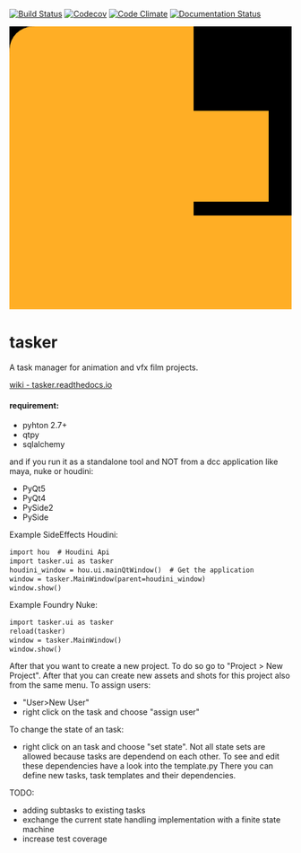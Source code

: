 [![Build Status](https://travis-ci.org/DominikPott/tasker.svg?branch=master)](https://travis-ci.org/DominikPott/tasker)
[![Codecov](https://codecov.io/github/DominikPott/tasker/coverage.svg?branch=master)](https://codecov.io/github/DominikPott/tasker?branch=master)
[![Code Climate](https://codeclimate.com/github/DominikPott/tasker/badges/gpa.svg)](https://codeclimate.com/github/DominikPott/tasker)
[![Documentation Status](https://readthedocs.org/projects/tasker/badge/?version=latest)](http://tasker.readthedocs.io/en/latest/?badge=latest)

![tasker](https://github.com/DominikPott/tasker/blob/master/tasker/icons/tasker.png)

# tasker
A task manager for animation and vfx film projects.

[wiki - tasker.readthedocs.io](http://tasker.readthedocs.io/en/latest)




#### requirement:
- pyhton 2.7+
- qtpy
- sqlalchemy


and if you run it as a standalone tool and NOT from a dcc application like maya, nuke or houdini:
- PyQt5
- PyQt4
- PySide2
- PySide


Example SideEffects Houdini:

    import hou  # Houdini Api
    import tasker.ui as tasker
    houdini_window = hou.ui.mainQtWindow()  # Get the application
    window = tasker.MainWindow(parent=houdini_window)
    window.show()

Example Foundry Nuke:

    import tasker.ui as tasker
    reload(tasker)
    window = tasker.MainWindow()
    window.show()



After that you want to create a new project. To do so go to "Project > New Project".
After that you can create new assets and shots for this project also from the same menu.
To assign users:
- "User>New User"
- right click on the task and choose "assign user"

To change the state of an task:
- right click on an task and choose "set state".
Not all state sets are allowed because tasks are dependend on each other. To see and edit these dependencies
have a look into the template.py There you can define new tasks, task templates and their dependencies.




TODO:
- adding subtasks to existing tasks
- exchange the current state handling implementation with a finite state machine
- increase test coverage
